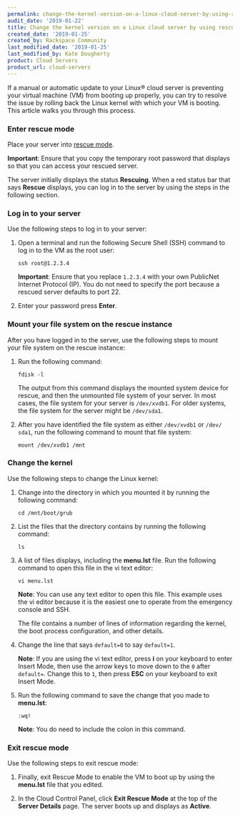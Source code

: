 ```yaml
---
permalink: change-the-kernel-version-on-a-linux-cloud-server-by-using-rescue-mode/
audit_date: '2019-01-22'
title: Change the kernel version on a Linux cloud server by using rescue mode
created_date: '2019-01-25'
created_by: Rackspace Community
last_modified_date: '2019-01-25'
last_modified_by: Kate Dougherty
product: Cloud Servers
product_url: cloud-servers
---
```


If a manual or automatic update to your Linux&reg; cloud server is preventing your
virtual machine (VM) from booting up properly, you can try to resolve the
issue by rolling back the Linux kernel with which your VM is booting. This article
walks you through this process.

### Enter rescue mode

Place your server into [rescue mode](/how-to/rescue-mode/).

**Important**: Ensure that you copy the temporary root
password that displays so that you can access your rescued server.

The server initially displays the status **Rescuing**. When a
red status bar that says **Rescue** displays, you can log in to
the server by using the steps in the following section.

### Log in to your server

Use the following steps to log in to your server:

1. Open a terminal and run the following Secure Shell (SSH) command to
   log in to the VM as the root user:

       ssh root@1.2.3.4

   **Important**: Ensure that you replace `1.2.3.4` with your own PublicNet
   Internet Protocol (IP). You do not need to specify the port because a
   rescued server defaults to port 22.

2. Enter your password press **Enter**.

### Mount your file system on the rescue instance

After you have logged in to the server, use the following steps to mount your
file system on the rescue instance:

1. Run the following command:

       fdisk -l

   The output from this command displays the mounted system device for rescue,
   and then the unmounted file system of your server. In most cases, the file
   system for your server is `/dev/xvdb1`. For older systems, the file system
   for the server might be `/dev/sda1`.

2. After you have identified the file system as either `/dev/xvdb1` or `/dev/
   sda1`, run the following command to mount that file system:

       mount /dev/xvdb1 /mnt

### Change the kernel

Use the following steps to change the Linux kernel:

1. Change into the directory in which you mounted it by running the following
   command:

       cd /mnt/boot/grub

2. List the files that the directory contains by running the following command:

       ls

3. A list of files displays, including the **menu.lst** file. Run the
   following command to open this file in the vi text editor:

       vi menu.lst

   **Note**: You can use any text editor to open this file. This example uses
   the vi editor because it is the easiest one to operate from the emergency
   console and SSH.

   The file contains a number of lines of information regarding the kernel,
   the boot process configuration, and other details.

4.  Change the line that says `default=0` to say `default=1`.

    **Note**: If you are using the vi text editor, press **i** on your
    keyboard to enter Insert Mode, then use the arrow keys to move down to the
    `0` after `default=`. Change this to `1`, then press **ESC** on your
    keyboard to exit Insert Mode.

5. Run the following command to save the change that you made to **menu.lst**:

       :wq!

   **Note**: You do need to include the colon in this command.

### Exit rescue mode

Use the following steps to exit rescue mode:

1. Finally, exit Rescue Mode to enable the VM to boot up by using the
   **menu.lst** file that you edited.

2. In the Cloud Control Panel, click **Exit Rescue Mode** at the top of the
   **Server Details** page. The server boots up and displays as **Active**.
